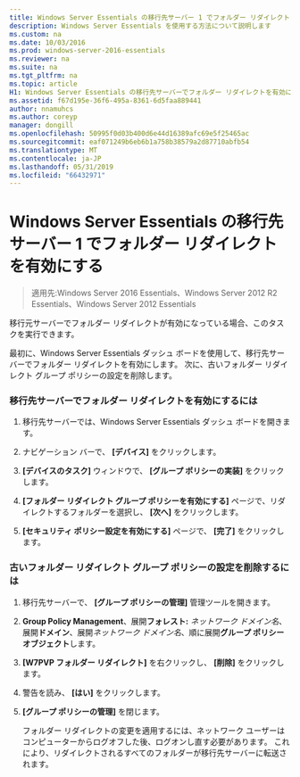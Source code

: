 ```yaml
---
title: Windows Server Essentials の移行先サーバー 1 でフォルダー リダイレクトを有効にする
description: Windows Server Essentials を使用する方法について説明します
ms.custom: na
ms.date: 10/03/2016
ms.prod: windows-server-2016-essentials
ms.reviewer: na
ms.suite: na
ms.tgt_pltfrm: na
ms.topic: article
H1: Windows Server Essentials の移行先サーバーでフォルダー リダイレクトを有効にします。
ms.assetid: f67d195e-36f6-495a-8361-6d5faa889441
author: nnamuhcs
ms.author: coreyp
manager: dongill
ms.openlocfilehash: 50995f0d03b400d6e44d16389afc69e5f25465ac
ms.sourcegitcommit: eaf071249b6eb6b1a758b38579a2d87710abfb54
ms.translationtype: MT
ms.contentlocale: ja-JP
ms.lasthandoff: 05/31/2019
ms.locfileid: "66432971"
---
```

# <a name="enable-folder-redirection-on-the-windows-server-essentials-destination-server1"></a>Windows Server Essentials の移行先サーバー 1 でフォルダー リダイレクトを有効にする

>適用先:Windows Server 2016 Essentials、Windows Server 2012 R2 Essentials、Windows Server 2012 Essentials

移行元サーバーでフォルダー リダイレクトが有効になっている場合、このタスクを実行できます。  
  
 最初に、Windows Server Essentials ダッシュ ボードを使用して、移行先サーバーでフォルダー リダイレクトを有効にします。 次に、古いフォルダー リダイレクト グループ ポリシーの設定を削除します。  
  
### <a name="to-enable-folder-redirection-on-the-destination-server"></a>移行先サーバーでフォルダー リダイレクトを有効にするには  
  
1.  移行先サーバーでは、Windows Server Essentials ダッシュ ボードを開きます。  
  
2.  ナビゲーション バーで、 **[デバイス]** をクリックします。  
  
3.  **[デバイスのタスク]** ウィンドウで、 **[グループ ポリシーの実装]** をクリックします。  
  
4.  **[フォルダー リダイレクト グループ ポリシーを有効にする]** ページで、リダイレクトするフォルダーを選択し、 **[次へ]** をクリックします。  
  
5.  **[セキュリティ ポリシー設定を有効にする]** ページで、 **[完了]** をクリックします。  
  
### <a name="to-delete-the-old-folder-redirection-group-policy-setting"></a>古いフォルダー リダイレクト グループ ポリシーの設定を削除するには  
  
1. 移行先サーバーで、 **[グループ ポリシーの管理]** 管理ツールを開きます。  
  
2. **Group Policy Management**、展開**フォレスト:** <em>ネットワーク ドメイン名</em>、展開**ドメイン**、展開*ネットワーク ドメイン名*、順に展開**グループ ポリシー オブジェクト**します。  
  
3. **[W7PVP フォルダー リダイレクト]** を右クリックし、 **[削除]** をクリックします。  
  
4. 警告を読み、 **[はい]** をクリックします。  
  
5. **[グループ ポリシーの管理]** を閉じます。  
  
   フォルダー リダイレクトの変更を適用するには、ネットワーク ユーザーはコンピューターからログオフした後、ログオンし直す必要があります。 これにより、リダイレクトされるすべてのフォルダーが移行先サーバーに転送されます。
